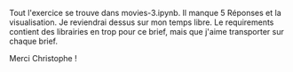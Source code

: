 Tout l'exercice se trouve dans movies-3.ipynb.
Il manque 5 Réponses et la visualisation. Je reviendrai dessus sur mon temps libre.
Le requirements contient des librairies en trop pour ce brief, mais que j'aime transporter sur chaque brief.

Merci Christophe !
